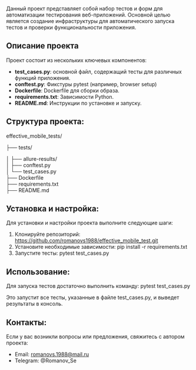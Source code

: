 Данный проект представляет собой набор тестов и форм для автоматизации тестирования веб-приложений. Основной целью является создание инфраструктуры для автоматического запуска тестов и проверки функциональности приложения.
## Описание проекта
Проект состоит из нескольких ключевых компонентов:
- **test_cases.py**: основной файл, содержащий тесты для различных функций приложения.
- **conftest.py**: Фикстуры pytest (например, browser setup)
- **Dockerfile**: Dockerfile для сборки образа.
- **requirements.txt**: Зависимости Python.
- **README.md**: Инструкции по установке и запуску.
## Структура проекта:
effective_mobile_tests/

├── tests/

│   ├── allure-results/    
│   ├── conftest.py        
│   └── test_cases.py     
├── Dockerfile            
├── requirements.txt       
├── README.md              

## Установка и настройка:
Для установки и настройки проекта выполните следующие шаги:
1. Клонируйте репозиторий: https://github.com/romanovs1988/effective_mobile_test.git
2. Установите необходимые зависимости: pip install -r requirements.txt
3. Запустите тесты: pytest test_cases.py
## Использование:
Для запуска тестов достаточно выполнить команду: 
pytest test_cases.py

Это запустит все тесты, указанные в файле test_cases.py, и выведет результаты в консоль.

## Контакты:
Если у вас возникли вопросы или предложения, свяжитесь с автором проекта:
- Email: romanovs.1988@mail.ru
- Telegram: @Romanov_Se
